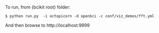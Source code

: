 To run, from {bcikit root} folder:
```
$ python run.py  -i octopicorn -d openbci -c conf/viz_demos/fft.yml
```
And then browse to http://localhost:9999